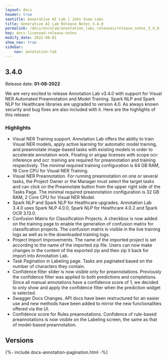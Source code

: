 ```yaml
---
layout: docs
header: true
seotitle: Generative AI Lab | John Snow Labs
title: Generative AI Lab Release Notes 3.4.0
permalink: /docs/en/alab/annotation_labs_releases/release_notes_3_4_0
key: docs-licensed-release-notes
modify_date: 2022-08-01
show_nav: true
sidebar:
    nav: annotation-lab
---
```


<div class="h3-box" markdown="1">

## 3.4.0

Release date: **01-08-2022**

We are very excited to release Annotation Lab v3.4.0 with support for Visual NER Automated Preannotation and Model Training. Spark NLP and Spark NLP for Healthcare libraries are upgraded to version 4.0. As always known security and bug fixes are also included with it.
Here are the highlights of this release:

### Highlights
- Visual NER Training support. Annotation Lab offers the ability to train Visual NER models, apply active learning for automatic model training, and preannotate image-based tasks with existing models in order to accelerate annotation work. Floating or airgap licenses with scope ocr: inference and ocr: training are required for preannotation and training respectively. The minimal required training configuration is 64 GB RAM, 16 Core CPU for Visual NER Training.
- Visual NER Preannotation. For running preannotation on one or several tasks, the Project Owner or the Manager must select the target tasks and can click on the Preannotate button from the upper right side of the Tasks Page. The minimal required preannotation configuration is 32 GB RAM, 2 Core CPU for Visual NER Model.
- Spark NLP and Spark NLP for Healthcare upgrades. Annotation Lab 3.4.0 uses Spark NLP 4.0.0, Spark NLP for Healthcare 4.0.2 and Spark OCR 3.13.0. 
- Confusion Matrix for Classification Projects. A checkbox is now added on the training page to enable the generation of confusion matrix for classification projects. The confusion matrix is visible in the live training logs as well as in the downloaded training logs.
- Project Import Improvements. The name of the imported project is set according to the name of the imported zip file. Users can now make changes in the content of the exported zip and then zip it back for import into Annotation Lab.
- Task Pagination in Labeling page.  Tasks are paginated based on the number of characters they contain.
- Confidence filter slider is now visible only for preannotations. Previously the confidence filter was applied to both predictions and completions. Since all manual annotations have a confidence score of 1, we decided to only show and apply the confidence filter when the prediction widget is selected.
- Swagger Docs Changes. API docs have been restructured for an easier use and new methods have been added to mirror the new functionalities offered via the UI.
- Confidence score for Rules preannotations. Confidence of rule-based preannotations is now visible on the Labeling screen, the same as that of model-based preannotation.



</div><div class="prev_ver h3-box" markdown="1">

## Versions

</div>

{%- include docs-annotation-pagination.html -%}